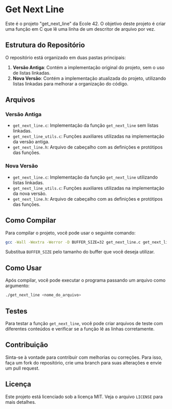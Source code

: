 # Get Next Line

Este é o projeto "get_next_line" da Ecole 42. O objetivo deste projeto é criar uma função em C que lê uma linha de um descritor de arquivo por vez.

## Estrutura do Repositório

O repositório está organizado em duas pastas principais:

1. **Versão Antiga**: Contém a implementação original do projeto, sem o uso de listas linkadas.
2. **Nova Versão**: Contém a implementação atualizada do projeto, utilizando listas linkadas para melhorar a organização do código.

## Arquivos

### Versão Antiga
- `get_next_line.c`: Implementação da função `get_next_line` sem listas linkadas.
- `get_next_line_utils.c`: Funções auxiliares utilizadas na implementação da versão antiga.
- `get_next_line.h`: Arquivo de cabeçalho com as definições e protótipos das funções.

### Nova Versão
- `get_next_line.c`: Implementação da função `get_next_line` utilizando listas linkadas.
- `get_next_line_utils.c`: Funções auxiliares utilizadas na implementação da nova versão.
- `get_next_line.h`: Arquivo de cabeçalho com as definições e protótipos das funções.

## Como Compilar

Para compilar o projeto, você pode usar o seguinte comando:

```sh
gcc -Wall -Wextra -Werror -D BUFFER_SIZE=32 get_next_line.c get_next_line_utils.c -o get_next_line
```

Substitua `BUFFER_SIZE` pelo tamanho do buffer que você deseja utilizar.

## Como Usar

Após compilar, você pode executar o programa passando um arquivo como argumento:

```sh
./get_next_line <nome_do_arquivo>
```

## Testes

Para testar a função `get_next_line`, você pode criar arquivos de teste com diferentes conteúdos e verificar se a função lê as linhas corretamente.

## Contribuição

Sinta-se à vontade para contribuir com melhorias ou correções. Para isso, faça um fork do repositório, crie uma branch para suas alterações e envie um pull request.

## Licença

Este projeto está licenciado sob a licença MIT. Veja o arquivo `LICENSE` para mais detalhes.
